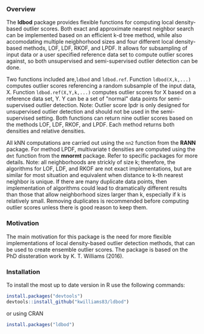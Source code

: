### Overview

The **ldbod** package provides flexible functions for computing local density-based outlier scores. Both exact and approximate nearest neighbor search can be implemented based on an efficient k-d tree method, while also accomodating multiple neigbhorhood sizes and four different local density-based methods, LOF, LDF, RKOF, and LPDF. It allows for subsampling of input data or a user specified reference data set to compute outlier scores against, so both unsupervised and semi-supervised outlier detection can be done.

Two functions included are,`ldbod` and `ldbod.ref`. Function `ldbod(X,k,...)` computes outlier scores referencing a random subsample of the input data, X. Function `ldbod.ref(X,Y,k,...)` computes outlier scores for X based on a reference data set, Y. Y can be a set of "normal" data points for semi-supervised outlier detection. Note: Outlier score lpdr is only designed for unsupervised outlier detection and should not be used in the semi-supervised setting. Both functions can return nine outlier scores based on the methods LOF, LDF, RKOF, and LPDF. Each method returns both densities and relative densities.

All kNN computations are carried out using the `nn2` function from the **RANN** package. For method LPDF, multivariate t densities are computed using the `dmt` function from the **mnormt** package. Refer to specific packages for more details. Note: all neighborhoods are strickly of size k; therefore, the algorithms for LOF, LDF, and RKOF are not exact implementations, but are similar for most situation and equivalent when distance to k-th nearest neighbor is unique. If there are many duplicate data points, then implementation of algorithms could lead to dramatically different results than those that allow neighborhood sizes larger than k, especially if k is relatively small. Removing duplicates is recommended before computing outlier scores unless there is good reason to keep them.

### Motivation

The main motivation for this package is the need for more flexible implementations of local density-based outlier detection methods, that can be used to create ensemble outlier scores. The package is based on the PhD dissteration work by K. T. Williams (2016).

### Installation

To install the most up to date version in R use the following commands:

``` r
install.packages("devtools")
devtools::install_github("kwilliams83/ldbod")
```

or using CRAN

``` r
install.packages("ldbod")
```

<!-- README.md is generated from README.Rmd. Please edit that file -->
